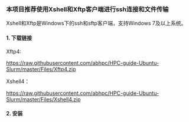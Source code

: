 ### 本项目推荐使用Xshell和Xftp客户端进行ssh连接和文件传输

Xshell和Xftp是Windows下的ssh和sftp客户端，支持Windows 7及以上系统。

#### 1. 下载链接

Xftp4:

https://raw.githubusercontent.com/abhpc/HPC-guide-Ubuntu-Slurm/master/Files/Xftp4.zip

Xshell4：

https://raw.githubusercontent.com/abhpc/HPC-guide-Ubuntu-Slurm/master/Files/Xshell4.zip


#### 2. 安装
